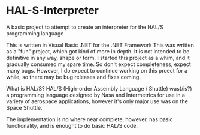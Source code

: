 # HAL-S-Interpreter
A basic project to attempt to create an interpreter for the HAL/S programming language

This is written in Visual Basic .NET for the .NET Framework
This was written as a "fun" project, which got kind of more in depth. It is not intended to be definitive in any way, shape or form.
I started this project as a whim, and it gradually consumed my spare time. So don't expect completeness, expect many bugs. However, I do expect to continue working on this proect for a while, so there may be bug releases and fixes coming.

What is HAL/S? HAL/S (High-order Assembly Language / Shuttle) was(/is?) a programming language designed by Nasa and Intermetrics for use in a variety of aerospace applications, however it's only major use was on the Space Shuttle. 

The implementation is no where near complete, however, has basic functionality, and is enought to do basic HAL/S code.
